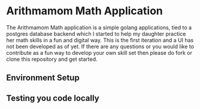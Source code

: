# Arithmamom Math Application
The Arithmamom Math application is a simple golang applications, tied to a postgres database backend which I started to help my daughter practice her math skills in a fun and digital way. This is the first iteration and a UI has not been developed as of yet. If there are any questions or you would like to contribute as a fun way to develop your own skill set then please do fork or clone this repository and get started. 

## Environment Setup

## Testing you code locally
